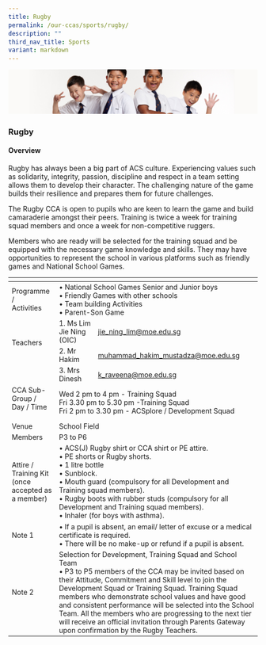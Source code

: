 ```yaml
---
title: Rugby
permalink: /our-ccas/sports/rugby/
description: ""
third_nav_title: Sports
variant: markdown
---
```

![](/images/Sub-banner2.jpg)

### Rugby

#### Overview

  

Rugby has always been a big part of ACS culture. Experiencing values such as solidarity, integrity, passion, discipline and respect in a team setting allows them to develop their character. The challenging nature of the game builds their resilience and prepares them for future challenges.  


The Rugby CCA is open to pupils who are keen to learn the game and build camaraderie amongst their peers. Training is twice a week for training squad members and once a week for non-competitive ruggers.

Members who are ready will be selected for the training squad and be equipped with the necessary game knowledge and skills. They may have opportunities to represent the school in various platforms such as friendly games and National School Games.

<table><thead><tr><th></th><th></th><th></th></tr></thead><tbody><tr><td>Programme / <br>Activities</td><td colspan="2">• National School Games Senior and Junior boys<br>• Friendly Games with other schools<br>• Team building Activities<br>• Parent-Son Game<br></td></tr><tr><td rowspan="3">Teachers<br> <br> <br> </td><td>1. Ms Lim Jie Ning (OIC)</td><td><a href="mailto:jie_ning_lim@moe.edu.sg">jie_ning_lim@moe.edu.sg</a></td></tr><tr><td>2. Mr Hakim</td><td><a href="mailto:muhammad_hakim_mustadza@moe.edu.sg">muhammad_hakim_mustadza@moe.edu.sg</a></td></tr><tr><td>3. Mrs Dinesh</td><td><a href="mailto:k_raveena@moe.edu.sg">k_raveena@moe.edu.sg</a></td></tr><tr><td>CCA Sub-Group /<br>Day / Time<br><br> </td><td colspan="2">Wed 2 pm to 4 pm - Training Squad<br>Fri 3.30 pm to 5.30 pm -Training Squad<br>Fri 2 pm to 3.30 pm - ACSplore / Development Squad</td></tr><tr><td> Venue</td><td colspan="2">School Field</td></tr><tr><td>Members</td><td colspan="2">P3 to P6</td></tr><tr><td>Attire / Training Kit (once accepted as a member)</td><td colspan="2">• ACS(J) Rugby shirt or CCA shirt or PE attire.<br>• PE shorts or Rugby shorts. <br>• 1 litre bottle<br>• Sunblock.<br>• Mouth guard (compulsory for all Development and Training squad members).<br>• Rugby boots with rubber studs (compulsory for all Development and Training squad members).<br>• Inhaler (for boys with asthma).</td></tr><tr><td>Note 1<br></td><td colspan="2">• If a pupil is absent, an email/ letter of excuse or a medical certificate is required.<br>• There will be no make-up or refund if a pupil is absent.</td></tr><tr><td>Note 2<br></td><td colspan="2">Selection for Development, Training Squad and School Team<br>• P3 to P5 members of the CCA may be invited based on their Attitude, Commitment and Skill level to join the Development Squad or Training Squad. Training Squad members who demonstrate school values and have good and consistent performance will be selected into the School Team. All the members who are progressing to the next tier will receive an official invitation through Parents Gateway upon confirmation by the Rugby Teachers.</td></tr></tbody></table>